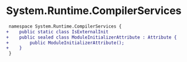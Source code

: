 # System.Runtime.CompilerServices

``` diff
 namespace System.Runtime.CompilerServices {
+    public static class IsExternalInit
+    public sealed class ModuleInitializerAttribute : Attribute {
+        public ModuleInitializerAttribute();
+    }
 }
```
